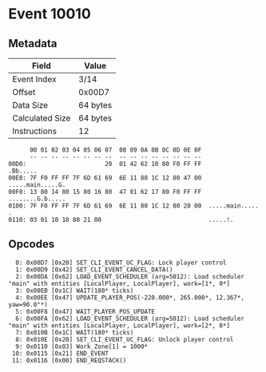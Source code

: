 # Event 10010

## Metadata

| Field           | Value    |
|-----------------|----------|
| Event Index     | 3/14     |
| Offset          | 0x00D7   |
| Data Size       | 64 bytes |
| Calculated Size | 64 bytes |
| Instructions    | 12       |

```
      00 01 02 03 04 05 06 07  08 09 0A 0B 0C 0D 0E 0F
      -- -- -- -- -- -- -- --  -- -- -- -- -- -- -- --
00D0:                      20  01 42 62 10 80 F0 FF FF          .Bb.....
00E0: 7F F0 FF FF 7F 6D 61 69  6E 11 80 1C 12 80 47 00  .....main.....G.
00F0: 13 80 14 80 15 80 16 80  47 01 62 17 80 F0 FF FF  ........G.b.....
0100: 7F F0 FF FF 7F 6D 61 69  6E 11 80 1C 12 80 20 00  .....main..... .
0110: 03 01 10 18 80 21 00                              .....!.         
```

## Opcodes

```
  0: 0x00D7 [0x20] SET_CLI_EVENT_UC_FLAG: Lock player control
  1: 0x00D9 [0x42] SET_CLI_EVENT_CANCEL_DATA()
  2: 0x00DA [0x62] LOAD_EVENT_SCHEDULER (arg=5012): Load scheduler "main" with entities [LocalPlayer, LocalPlayer], work=[1*, 0*]
  3: 0x00EB [0x1C] WAIT(180* ticks)
  4: 0x00EE [0x47] UPDATE_PLAYER_POS(-220.000*, 265.000*, 12.367*, yaw=90.0°*)
  5: 0x00F8 [0x47] WAIT_PLAYER_POS_UPDATE
  6: 0x00FA [0x62] LOAD_EVENT_SCHEDULER (arg=5012): Load scheduler "main" with entities [LocalPlayer, LocalPlayer], work=[2*, 0*]
  7: 0x010B [0x1C] WAIT(180* ticks)
  8: 0x010E [0x20] SET_CLI_EVENT_UC_FLAG: Unlock player control
  9: 0x0110 [0x03] Work_Zone[1] = 1000*
 10: 0x0115 [0x21] END_EVENT
 11: 0x0116 [0x00] END_REQSTACK()
```
